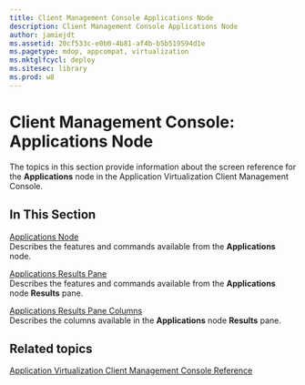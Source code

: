 ```yaml
---
title: Client Management Console Applications Node
description: Client Management Console Applications Node
author: jamiejdt
ms.assetid: 20cf533c-e0b0-4b81-af4b-b5b519594d1e
ms.pagetype: mdop, appcompat, virtualization
ms.mktglfcycl: deploy
ms.sitesec: library
ms.prod: w8
---
```



# Client Management Console: Applications Node


The topics in this section provide information about the screen reference for the **Applications** node in the Application Virtualization Client Management Console.

## In This Section


<a href="" id="applications-node"></a>[Applications Node](applications-node.md)  
Describes the features and commands available from the **Applications** node.

<a href="" id="applications-results-pane"></a>[Applications Results Pane](applications-results-pane.md)  
Describes the features and commands available from the **Applications** node **Results** pane.

<a href="" id="applications-results-pane-columns"></a>[Applications Results Pane Columns](applications-results-pane-columns.md)  
Describes the columns available in the **Applications** node **Results** pane.

## Related topics


[Application Virtualization Client Management Console Reference](application-virtualization-client-management-console-reference.md)

 

 





